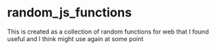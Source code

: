 # random_js_functions
This is created as a collection of random functions for web that I found useful and I think might use again at some point
